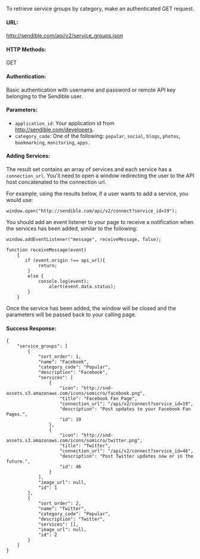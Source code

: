 To retrieve service groups by category, make an authenticated GET request.

#### URL: ####
http://sendible.com/api/v2/service_groups.json

#### HTTP Methods: ####
GET

#### Authentication: ####
Basic authentication with username and password or remote API key belonging to the Sendible user.

#### Parameters: ####
  * `application_id`: Your application id from http://sendible.com/developers.
  * `category_code`: One of the following: `popular`, `social`, `blogs`, `photos`, `bookmarking`, `monitoring`, `apps`.

#### Adding Services: ####
The result set contains an array of services and each service has a `connection_url`. You'll need to open a window redirecting the user to the API host concatenated to the connection url.

For example, using the results below, if a user wants to add a service, you would use:
```
window.open("http://sendible.com/api/v2/connect?service_id=19");
```

You should add an event listener to your page to receive a notification when the services has been added, similar to the following:
```
window.addEventListener("message", receiveMessage, false);

function receiveMessage(event)
	{
	   if (event.origin !== api_url){
	    	return;
		}
		else {
			console.log(event);
		        alert(event.data.status);
		}
	}
```

Once the service has been added, the window will be closed and the parameters will be passed back to your calling page.

#### Success Response: ####
```
{
    "service_groups": [
        {
            "sort_order": 1,
            "name": "Facebook",
            "category_code": "Popular",
            "description": "Facebook",
            "services": [
                {
                    "icon": "http://snd-assets.s3.amazonaws.com/icons/somicro/facebook.png",
                    "title": "Facebook Fan Page",
                    "connection_url": "/api/v2/connect?service_id=19",
                    "description": "Post updates to your Facebook Fan Pages.",
                    "id": 19
                },
                {
                    "icon": "http://snd-assets.s3.amazonaws.com/icons/somicro/twitter.png",
                    "title": "Twitter",
                    "connection_url": "/api/v2/connect?service_id=46",
                    "description": "Post Twitter updates now or in the future.",
                    "id": 46
                }
            ],
            "image_url": null,
            "id": 1
        },
        {
            "sort_order": 2,
            "name": "Twitter",
            "category_code": "Popular",
            "description": "Twitter",
            "services": [],
            "image_url": null,
            "id": 2
        }
    ]
}
```